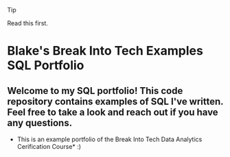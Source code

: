 > [!TIP]
> Read this first.


# Blake's Break Into Tech Examples SQL Portfolio

## Welcome to my SQL portfolio! This code repository contains examples of SQL I've written. Feel free to take a look and reach out if you have any questions.

* This is an example portfolio of the Break Into Tech Data Analytics Cerification Course* :)

